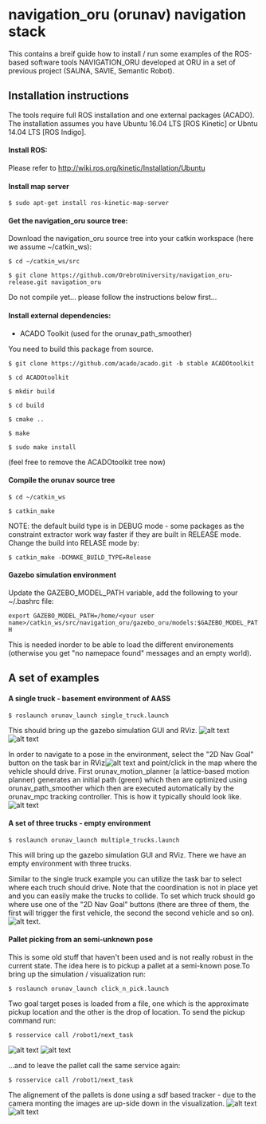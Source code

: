 # navigation_oru (orunav) navigation stack

This contains a breif guide how to install / run some examples of the ROS-based software tools NAVIGATION_ORU developed at ORU in a set of previous project (SAUNA, SAVIE, Semantic Robot).

## Installation instructions

The tools require full ROS installation and one external packages (ACADO). The installation assumes you have Ubuntu 16.04 LTS [ROS Kinetic] or Ubntu 14.04 LTS [ROS Indigo].

#### Install ROS:

Please refer to http://wiki.ros.org/kinetic/Installation/Ubuntu

#### Install map server

`$ sudo apt-get install ros-kinetic-map-server`

#### Get the navigation_oru source tree:

Download the navigation_oru source tree into your catkin workspace (here we assume ~/catkin_ws):

`$ cd ~/catkin_ws/src`

`$ git clone https://github.com/OrebroUniversity/navigation_oru-release.git navigation_oru`

Do not compile yet... please follow the instructions below first...

#### Install external dependencies:

- ACADO Toolkit (used for the orunav_path_smoother)

You need to build this package from source.

`$ git clone https://github.com/acado/acado.git -b stable ACADOtoolkit`

`$ cd ACADOtoolkit`

`$ mkdir build`

`$ cd build`

`$ cmake ..`

`$ make`

`$ sudo make install`

(feel free to remove the ACADOtoolkit tree now)


#### Compile the orunav source tree

`$ cd ~/catkin_ws`

`$ catkin_make`						


NOTE: the default build type is in DEBUG mode - some packages as the constraint extractor work way faster if they are built in RELEASE mode. Change the build into RELASE mode by:

`$ catkin_make -DCMAKE_BUILD_TYPE=Release`


#### Gazebo simulation environment

Update the GAZEBO_MODEL_PATH variable, add the following to your ~/.bashrc file:

`export GAZEBO_MODEL_PATH=/home/<your user name>/catkin_ws/src/navigation_oru/gazebo_oru/models:$GAZEBO_MODEL_PATH`

This is needed inorder to be able to load the different environements (otherwise you get "no namepace found" messages and an empty world).


## A set of examples

#### A single truck - basement environment of AASS

`$ roslaunch orunav_launch single_truck.launch`

This should bring up the gazebo simulation GUI and RViz.
![alt text][gazebo_single_truck]
![alt text][rviz_single_truck]

In order to navigate to a pose in the environment, select the "2D Nav Goal" button on the task bar in RViz![alt text][rviz_task_bar] and point/click in the map where the vehicle should drive. First orunav_motion_planner (a lattice-based motion planner) generates an initial path (green) which then are optimized using orunav_path_smoother which then are executed automatically by the orunav_mpc tracking controller. This is how it typically should look like.
![alt text][rviz_single_truck_run]

[gazebo_single_truck]: https://github.com/OrebroUniversity/navigation_oru-release/blob/master/docs/figs/gazebo_single_truck.png "Gazebo simulation of the AASS basement with a single forklift"
[rviz_single_truck]: https://github.com/OrebroUniversity/navigation_oru-release/blob/master/docs/figs/rviz_single_truck.png "RViz visualization of the AASS basement with a single forklift"
[rviz_task_bar]: https://github.com/OrebroUniversity/navigation_oru-release/blob/master/docs/figs/rviz_task_bar.png "RViz task bar"
[rviz_single_truck_run]: https://github.com/OrebroUniversity/navigation_oru-release/blob/master/docs/figs/single_truck_run.png "RViz visualization of a sample run"



#### A set of three trucks - empty environment

`$ roslaunch orunav_launch multiple_trucks.launch`    

This will bring up the gazebo simulation GUI and RViz. There we have an empty environment with three trucks. 


Similar to the single truck example you can utilize the task bar to select where each truch should drive. Note that the coordination is not in place yet and you can easily make the trucks to collide. To set which truck should go where use one of the "2D Nav Goal" buttons (there are three of them, the first will trigger the first vehicle, the second the second vehicle and so on).
![alt text][rviz_multiple_trucks_run].

[rviz_multiple_trucks_run]: https://github.com/OrebroUniversity/navigation_oru-release/blob/master/docs/figs/multiple_trucks_run.png "RViz visualization of a sample run with three vehicles"


#### Pallet picking from an semi-unknown pose

This is some old stuff that haven't been used and is not really robust in the current state. The idea here is to pickup a pallet at a semi-known pose.To bring up the simulation / visualization run:

`$ roslaunch orunav_launch click_n_pick.launch`

Two goal target poses is loaded from a file, one which is the approximate pickup location and the other is the drop of location. To send the pickup command run:

`$ rosservice call /robot1/next_task`

![alt text][rviz_pallet_picking] 
![alt text][gazebo_pallet_picking] 

...and to leave the pallet call the same service again:

`$ rosservice call /robot1/next_task`

The alignement of the pallets is done using a sdf based tracker - due to the camera monting the images are up-side down in the visualization.
![alt text][sdf_pallet_model]
![alt text][sdf_pallet_aligned]

[sdf_pallet_model]: https://github.com/OrebroUniversity/navigation_oru-release/blob/master/docs/figs/sdf_pallet_model.png "SDF model of an EUR-pallet"
[sdf_pallet_aligned]: https://github.com/OrebroUniversity/navigation_oru-release/blob/master/docs/figs/sdf_pallet_aligned.png "The aligned pallet"
[rviz_pallet_picking]: https://github.com/OrebroUniversity/navigation_oru-release/blob/master/docs/figs/rviz_pallet_picking.png "RViz visualization of pallet picking, the red box is the intial pallet pose estimate and the green one is the estimated one."
[gazebo_pallet_picking]: https://github.com/OrebroUniversity/navigation_oru-release/blob/master/docs/figs/gazebo_pallet_picking.png "Gazebo view of the pallet picking."
